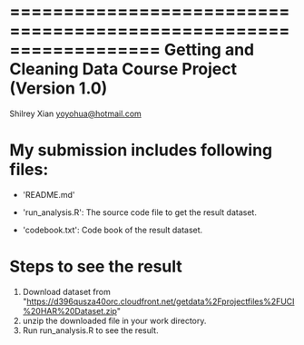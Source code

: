 ==================================================================
Getting and Cleaning Data Course Project (Version 1.0)
==================================================================
Shilrey Xian
yoyohua@hotmail.com

My submission includes following files:
==================================================================
- 'README.md'

- 'run_analysis.R': The source code file to get the result dataset.

- 'codebook.txt': Code book of the result dataset.

Steps to see the result
==================================================================
1. Download dataset from "https://d396qusza40orc.cloudfront.net/getdata%2Fprojectfiles%2FUCI%20HAR%20Dataset.zip"
2. unzip the downloaded file in your work directory.
3. Run run_analysis.R to see the result. 
